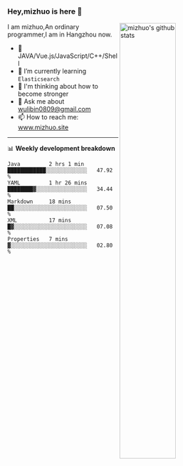 ### Hey,mizhuo is here 👋

<img align="right" alt="mizhuo's github stats" width="50%" src="https://github-readme-stats.vercel.app/api?username=mizhuo&theme=tokyonight&show_icons=true">

I am mizhuo,An ordinary programmer,I am in Hangzhou now.

- 🔭 JAVA/Vue.js/JavaScript/C++/Shell
- 🌱 I’m currently learning `Elasticsearch`
- 🤔 I'm thinking about how to become stronger
- 💬 Ask me about wulibin0809@gmail.com
- 📫 How to reach me: www.mizhuo.site

---
📊 **Weekly development breakdown**

<!--START_SECTION:waka-->
```text
Java         2 hrs 1 min     ████████████░░░░░░░░░░░░░   47.92 % 
YAML         1 hr 26 mins    ████████▓░░░░░░░░░░░░░░░░   34.44 % 
Markdown     18 mins         ██░░░░░░░░░░░░░░░░░░░░░░░   07.50 % 
XML          17 mins         █▓░░░░░░░░░░░░░░░░░░░░░░░   07.08 % 
Properties   7 mins          ▓░░░░░░░░░░░░░░░░░░░░░░░░   02.80 % 
```
<!--END_SECTION:waka-->
